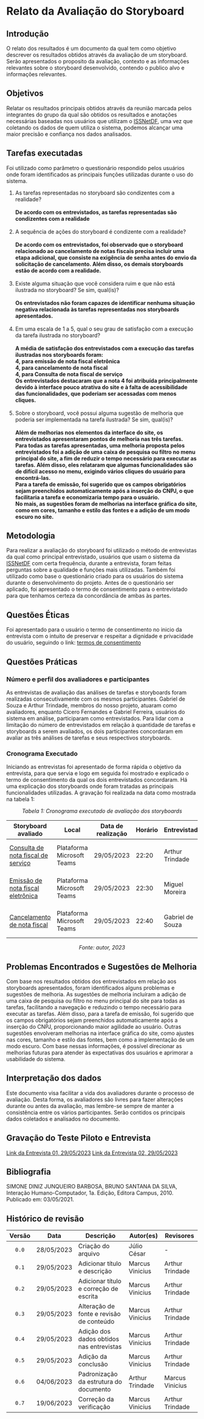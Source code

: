 # Relato da Avaliação do Storyboard

## Introdução

O relato dos resultados é um documento da qual tem como objetivo descrever os resultados obtidos através da avaliação de um storyboard. Serão apresentados o proposito da avaliação, contexto e as informações relevantes sobre o storyboard desenvolvido, contendo o publico alvo e informações relevantes.
## Objetivos

Relatar os resultados principais obtidos através da reunião marcada pelos integrantes do grupo da qual são obtidos os resultados e anotações necessárias baseadas nos usuários que utilizam o [ISSNetDF](https://df.issnetonline.com.br/online/Login/Login.aspx?ReturnUrl=%2fonline), uma vez que coletando os dados de quem utiliza o sistema, podemos alcançar uma maior precisão e confiança nos dados analisados.
## Tarefas executadas
Foi utilizado como parâmetro o questionário respondido pelos usuários onde foram identificados as principais funções utilizadas durante o uso do sistema.
<ol>
    <li> As tarefas representadas no storyboard são condizentes com a realidade?<br>
        <br/> <b> De acordo com os entrevistados, as tarefas representadas são condizentes com a realidade </b>
    </li>
    <br>
    <li> A sequência de ações do storyboard é condizente com a realidade?<br>
        <br/> <b> De acordo com os entrevistados, foi observado que o storyboard relacionado ao cancelamento de notas fiscais precisa incluir uma etapa adicional, que consiste na exigência de senha antes do envio da solicitação de cancelamento. Além disso, os demais storyboards estão de acordo com a realidade. </b>
    </li>
    <br>
    <li> Existe alguma situação que você considera ruim e que não está ilustrada no storyboard? Se sim, qual(is)?<br>
        <br/> <b> Os entrevistados não foram capazes de identificar nenhuma situação negativa relacionada às tarefas representadas nos storyboards apresentados. </b>
    </li>
    <br>
    <li> Em uma escala de 1 a 5, qual o seu grau de satisfação com a execução da tarefa ilustrada no storyboard?<br>
        <br/> <b> A média de satisfação dos entrevistados com a execução das tarefas ilustradas nos storyboards foram: </b>
        <br/> <b> 4, para emissão de nota fiscal eletrônica </b>
        <br/> <b> 4, para cancelamento de nota fiscal </b>
        <br/> <b> 4, para Consulta de nota fiscal de serviço </b>
        <br/> <b> Os entrevistados destacaram que a nota 4 foi atribuída principalmente devido à interface pouco atrativa do site e à falta de acessibilidade das funcionalidades, que poderiam ser acessadas com menos cliques. </b>
    </li>
    <br>
    <li> Sobre o storyboard, você possui alguma sugestão de melhoria que poderia ser implementada na tarefa ilustrada? Se sim, qual(is)?<br>
        <br/> <b> Além de melhorias nos elementos da interface do site, os entrevistados apresentaram pontos de melhoria nas três tarefas. </b>
        <br/> <b> Para todas as tarefas apresentadas, uma melhoria proposta pelos entrevistados foi a adição de uma caixa de pesquisa ou filtro no menu principal do site, a fim de reduzir o tempo necessário para executar as tarefas. Além disso, eles relataram que algumas funcionalidades são de difícil acesso no menu, exigindo vários cliques do usuário para encontrá-las. </b>
        <br/> <b> Para a tarefa de emissão, foi sugerido que os campos obrigatórios sejam preenchidos automaticamente após a inserção do CNPJ, o que facilitaria a tarefa e economizaria tempo para o usuário. </b>
        <br/> <b> No mais, as sugestões foram de melhorias na interface gráfica do site, como em cores, tamanho e estilo das fontes e a adição de um modo escuro no site. </b>
    </li>
</ol>

## Metodologia
Para realizar a avaliação do storyboard foi utilizado o método de entrevistas da qual como principal entrevistado, usuários que usam o sistema da [ISSNetDF](https://df.issnetonline.com.br/online/Login/Login.aspx?ReturnUrl=%2fonline) com certa frequência, durante a entrevista, foram feitas perguntas sobre a qualidade e funções mais utilizadas. Também foi utilizado como base o questionário criado para os usuários do sistema durante o desenvolvimento do projeto.
Antes de o questionário ser aplicado, foi apresentado o termo de consentimento para o entrevistado para que tenhamos certeza da concordância de ambas às partes.

## Questões Éticas
Foi apresentado para o usuário o termo de consentimento no inicio da entrevista com o intuito de preservar e respeitar a dignidade e privacidade do usuário, seguindo o link: [termos de consentimento](../../../analise_de_requisitos/aspectos_eticos.md)

## Questões Práticas
### Número e perfil dos avaliadores e participantes

As entrevistas de avaliação das análises de tarefas e storyboards foram realizadas consecutivamente com os mesmos participantes. Gabriel de Souza e Arthur Trindade, membros do nosso projeto, atuaram como avaliadores, enquanto Cícero Fernandes e Gabriel Ferreira, usuários do sistema em análise, participaram como entrevistados.
Para lidar com a limitação do número de entrevistados em relação à quantidade de tarefas e storyboards a serem avaliados, os dois participantes concordaram em avaliar as três análises de tarefas e seus respectivos storyboards.
### Cronograma Executado
Iniciando as entrevistas foi apresentado de forma rápida o objetivo da entrevista, para que servia e logo em seguida foi mostrado e explicado o termo de consentimento da qual os dois entrevistados concordaram. Há uma explicação dos storyboards onde foram tratadas as principais funcionalidades utilizadas. A gravação foi realizada na data como mostrada na tabela 1:

<center>

*Tabela 1: Cronograma executado de avaliação dos storyboards*

| Storyboard avaliado                                                                                                  | Local                      | Data de realização | Horário | Entrevistador    | Entrevistado |
| -------------------------------------------------------------------------------------------------------------------- | -------------------------- | ------------------ | ------- | ---------------- | --- |
| [Consulta de nota fiscal de serviço](../../nivel1/storyboard/plan_avaliacao_storyboard.md#storyboards-desenvolvidos) | Plataforma Microsoft Teams | 29/05/2023         | 22:20   | Arthur Trindade  | Gabriel Ferreira, Cicero Barrozo |
| [Emissão de nota fiscal eletrônica](../../nivel1/storyboard/plan_avaliacao_storyboard.md#storyboards-desenvolvidos)  | Plataforma Microsoft Teams | 29/05/2023         | 22:30   | Miguel Moreira   | Gabriel Ferreira, Cicero Barrozo |
| [Cancelamento de nota fiscal](../../nivel1/storyboard/plan_avaliacao_storyboard.md#storyboards-desenvolvidos)        | Plataforma Microsoft Teams | 29/05/2023         | 22:40   | Gabriel de Souza | Gabriel Ferreira, Cicero Barrozo |

*Fonte: autor, 2023*

</center>

## Problemas Encontrados e Sugestões de Melhoria
Com base nos resultados obtidos dos entrevistados em relação aos storyboards apresentados, foram identificados alguns problemas e sugestões de melhoria. As sugestões de melhoria incluíram a adição de uma caixa de pesquisa ou filtro no menu principal do site para todas as tarefas, facilitando a navegação e reduzindo o tempo necessário para executar as tarefas. Além disso, para a tarefa de emissão, foi sugerido que os campos obrigatórios sejam preenchidos automaticamente após a inserção do CNPJ, proporcionando maior agilidade ao usuário. Outras sugestões envolveram melhorias na interface gráfica do site, como ajustes nas cores, tamanho e estilo das fontes, bem como a implementação de um modo escuro. Com base nessas informações, é possível direcionar as melhorias futuras para atender às expectativas dos usuários e aprimorar a usabilidade do sistema.

## Interpretação dos dados

Este documento visa facilitar a vida dos avaliadores durante o processo de avaliação. Desta forma, os avaliadores são livres para fazer alterações durante ou antes da avaliação, mas lembre-se sempre de manter a consistência entre os vários participantes. Serão contidos os principais dados coletados e analisados no documento.

## Gravação do Teste Piloto e Entrevista

[Link da Entrevista 01, 29/05/2023](https://www.youtube.com/watch?v=zVQ8PqvRGpg)
[Link da Entrevista 02, 29/05/2023](https://www.youtube.com/watch?v=MQGb6L18Z-c)


<!-- ## Referências -->
<!-- FONTES CITADAS UTILIZADAS PARA EMBASAR O TEXTO. REMOVER CASO NÃO HOUVER  -->
## Bibliografia
<!-- FONTES CONSULTADAS DURANTE A ELABORAÇÃO DO TEXTO, CITADAS OU NÃO. REMOVER CASO NÃO HOUVER -->
SIMONE DINIZ JUNQUEIRO BARBOSA, BRUNO SANTANA DA SILVA, Interação Humano-Computador, 1a.
Edição, Editora Campus, 2010. Publicado em: 03/05/2021.

## Histórico de revisão

| Versão     | Data        | Descrição                                 | Autor(es)       | Revisores       |
| :--------: | :---------: | ----------------------------------------- | --------------- | --------------- |
| `0.0`      | 28/05/2023  | Criação do arquivo                        | Júlio César     | - |
| `0.1`      | 29/05/2023  | Adicionar título e descrição              | Marcus Vinicius | Arthur Trindade |
| `0.2`      | 29/05/2023  | Adicionar título e correção de escrita    | Marcus Vinicius | Arthur Trindade |
| `0.3`      | 29/05/2023  | Alteração de fonte e revisão de conteúdo  | Marcus Vinicius | Arthur Trindade |
| `0.4`      | 29/05/2023  | Adição dos dados obtidos nas entrevistas  | Marcus Vinicius | Arthur Trindade |
| `0.5`      | 29/05/2023  | Adição da conclusão                       | Marcus Vinicius | Arthur Trindade |
| `0.6`      | 04/06/2023  | Padronização da estrutura do documento    | Arthur Trindade | Marcus Vinicius |
| `0.7`      | 19/06/2023  | Correção da verificação                   | Marcus Vinicius | Arthur Trindade |

